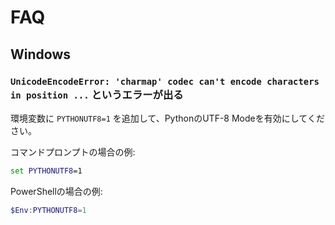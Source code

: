 # FAQ

## Windows

### `UnicodeEncodeError: 'charmap' codec can't encode characters in position ...` というエラーが出る

環境変数に `PYTHONUTF8=1` を追加して、PythonのUTF-8 Modeを有効にしてください。

コマンドプロンプトの場合の例:

```cmd
set PYTHONUTF8=1
```

PowerShellの場合の例:

```powershell
$Env:PYTHONUTF8=1
```
